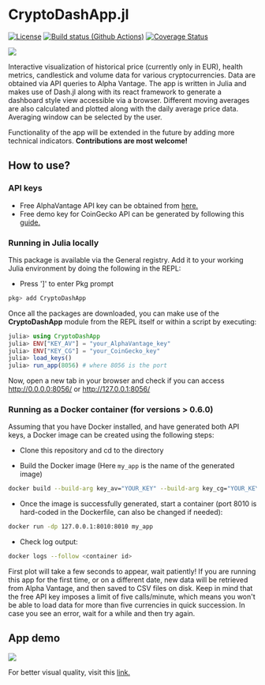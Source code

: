 # CryptoDashApp.jl

[![License](http://img.shields.io/badge/license-MIT-brightgreen.svg?style=flat)](LICENSE.md)
[![Build status (Github Actions)](https://github.com/vnegi10/CryptoDashApp.jl/workflows/CI/badge.svg)](https://github.com/vnegi10/CryptoDashApp.jl/actions)
[![Coverage Status](https://codecov.io/gh/vnegi10/CryptoDashApp.jl/branch/master/graphs/badge.svg?branch=master)](https://app.codecov.io/gh/vnegi10/CryptoDashApp.jl)

[![](https://img.shields.io/badge/docs-stable-blue.svg)](https://vnegi10.github.io/CryptoDashApp.jl/stable)

Interactive visualization of historical price (currently only in EUR), health metrics, candlestick
and volume data for various cryptocurrencies. Data are obtained via API queries to Alpha Vantage.
The app is written in Julia and makes use of Dash.jl along with its react framework to generate a
dashboard style view accessible via a browser. Different moving averages are also calculated and
plotted along with the daily average price data. Averaging window can be selected by the user.

Functionality of the app will be extended in the future by adding more technical indicators.
**Contributions are most welcome!**

## How to use?

### API keys
- Free AlphaVantage API key can be obtained from [here.](https://www.alphavantage.co/support/#api-key)
- Free demo key for CoinGecko API can be generated by following this [guide.](https://support.coingecko.com/hc/en-us/articles/21880397454233-User-Guide-How-to-sign-up-for-CoinGecko-Demo-API-and-generate-an-API-key)

### Running in Julia locally
This package is available via the General registry. Add it to your working Julia
environment by doing the following in the REPL:
* Press ']' to enter Pkg prompt

```julia
pkg> add CryptoDashApp
```

Once all the packages are downloaded, you can make use of the **CryptoDashApp**
module from the REPL itself or within a script by executing:

```julia
julia> using CryptoDashApp
julia> ENV["KEY_AV"] = "your_AlphaVantage_key"
julia> ENV["KEY_CG"] = "your_CoinGecko_key"
julia> load_keys()
julia> run_app(8056) # where 8056 is the port
```

Now, open a new tab in your browser and check if you can access http://0.0.0.0:8056/ or http://127.0.0.1:8056/

### Running as a Docker container (for versions > 0.6.0)
Assuming that you have Docker installed, and have generated both API keys, a Docker image
can be created using the following steps:
* Clone this repository and cd to the directory

* Build the Docker image (Here `my_app` is the name of the generated image)
```bash
docker build --build-arg key_av="YOUR_KEY" --build-arg key_cg="YOUR_KEY" -t my_app .
```

* Once the image is successfully generated, start a container (port 8010 is hard-coded
in the Dockerfile, can also be changed if needed):
```bash
docker run -dp 127.0.0.1:8010:8010 my_app
```

* Check log output:
```bash
docker logs --follow <container id>
```

First plot will take a few seconds to appear, wait patiently! If you are running this app for the
first time, or on a different date, new data will be retrieved from Alpha Vantage, and then saved
to CSV files on disk. Keep in mind that the free API key imposes a limit of five calls/minute,
which means you won't be able to load data for more than five currencies in quick succession. In
case you see an error, wait for a while and then try again.

## App demo

<img src="https://media.giphy.com/media/gn6DV7p7Wbh15FdWMX/giphy.gif"/>

For better visual quality, visit this [link.](https://link.storjshare.io/jvsmvfth6rqbxiwixxcnb6iortba/gifs%2FCryptoDashApp_demo_2023_10_10.gif)